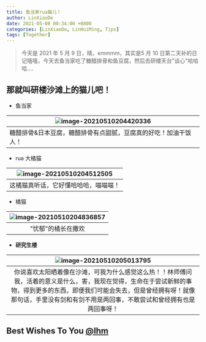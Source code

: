 ```yaml
---
title: 鱼当家rua猫儿！
author: LinXiaoDe
date: 2021-05-08 00:34:00 +0800
categories: [LinXiaoDe, LinHuiMing, Tips]
tags: [Together]
---
```


> 今天是 2021 年 5 月 9 日，晴，emmmm，其实是5 月 10 日第二天补的日记嘻嘻，今天去鱼当家吃了糖醋排骨和鱼豆腐，然后去研楼天台"谈心"哈哈哈....



## 那就叫研楼沙滩上的猫儿吧！

- 鱼当家

| ![image-20210510204420336](https://i.loli.net/2021/05/10/U8Nfzhypqk5YrXj.png) |
| ------------------------------------------------------------ |
| 糖醋排骨&日本豆腐，糖醋排骨有点甜腻，豆腐真的好吃！加油干饭人！ |

- rua 大橘猫

| ![image-20210510204512505](https://i.loli.net/2021/05/10/6XybTONwM4VIq7v.png) |
| :----------------------------------------------------------: |
|             这橘猫真听话，它好懂哈哈哈，喵喵喵！             |

- 橘猫

| ![image-20210510204836857](https://i.loli.net/2021/05/10/So72CXt6cmxGMvH.png) |
| :----------------------------------------------------------: |
|                      "忧郁"的橘长在撒欢                      |

- **研究生楼**

| ![image-20210510205013795](https://i.loli.net/2021/05/10/gseRczkpXNEGunQ.png) |
| :----------------------------------------------------------: |
| 你说喜欢太阳晒着像在沙滩，可我为什么感觉这么热！！林师傅问我，活着的意义是什么，害，我现在觉得，生命在于尝试新鲜的事物，得到更多的东西，即便我们可能会失去，但是曾经拥有呀！就像那句话，手里没有剑和有剑不用是两回事，不敢尝试和曾经拥有也是两回事呀！ |

## Best Wishes To You [@lhm ](https://github.com/linzissu) 

